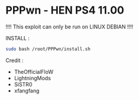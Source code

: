 # PPPwn - HEN PS4 11.00

!!!!  This exploit can only be run on LINUX DEBIAN  !!!!

INSTALL :
```sh
sudo bash /root/PPPwn/install.sh
```

Credit : 
- TheOfficialFloW
- LightningMods
- SiSTR0
- xfangfang
